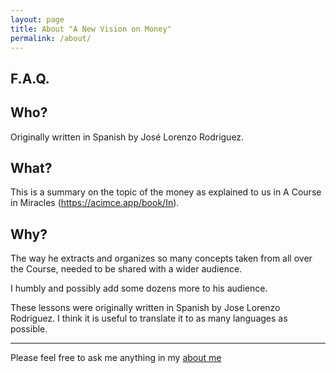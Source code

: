 ```yaml
---
layout: page
title: About "A New Vision on Money"
permalink: /about/
---
```

## F.A.Q.

## Who?
Originally written in Spanish by José Lorenzo Rodriguez.

## What?
This is a summary on the topic of the money as explained to us in A Course in Miracles (https://acimce.app/book/In).

## Why?
The way he extracts and organizes so many concepts taken from all over the Course, needed to be shared with a wider audience.

I humbly and possibly add some dozens more to his audience.

These lessons were originally written in Spanish by Jose Lorenzo Rodriguez. I think it is useful to translate it to as many languages as possible.

---

Please feel free to ask me anything in my [about me]({{site.about_me}})
